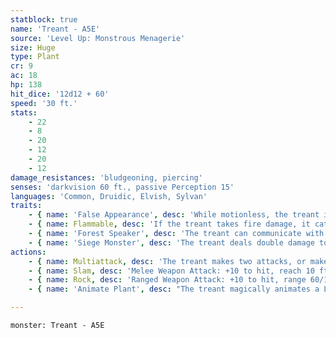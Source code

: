 ```yaml
---
statblock: true
name: 'Treant - A5E'
source: 'Level Up: Monstrous Menagerie'
size: Huge
type: Plant
cr: 9
ac: 18
hp: 138
hit_dice: '12d12 + 60'
speed: '30 ft.'
stats:
    - 22
    - 8
    - 20
    - 12
    - 20
    - 12
damage_resistances: 'bludgeoning, piercing'
senses: 'darkvision 60 ft., passive Perception 15'
languages: 'Common, Druidic, Elvish, Sylvan'
traits:
    - { name: 'False Appearance', desc: 'While motionless, the treant is indistinguishable from a tree.' }
    - { name: Flammable, desc: 'If the treant takes fire damage, it catches fire, taking 10 (3d6) ongoing fire damage, unless it is already on fire. It can use an action to extinguish itself, ending the ongoing damage.' }
    - { name: 'Forest Speaker', desc: 'The treant can communicate with beasts and plants.' }
    - { name: 'Siege Monster', desc: 'The treant deals double damage to objects and structures.' }
actions:
    - { name: Multiattack, desc: 'The treant makes two attacks, or makes one attack and uses Animate Plant.' }
    - { name: Slam, desc: 'Melee Weapon Attack: +10 to hit, reach 10 ft., one target. Hit: 20 (4d6 + 6) bludgeoning damage.' }
    - { name: Rock, desc: 'Ranged Weapon Attack: +10 to hit, range 60/180 ft., one target. Hit: 15 (2d8 + 6) bludgeoning damage.' }
    - { name: 'Animate Plant', desc: "The treant magically animates a Large or larger plant within 60 feet. The plant is immobile, but it acts on the treant's initiative and can make slam attacks, or rock attacks if there are rocks to throw within 10 feet of it. Non-plant creatures treat the ground within 15 feet of the plant as difficult terrain, as surrounding roots conspire to trip and grasp moving creatures. The plant remains animated for 1 hour. If the treant uses this action while it has three plants animated in this way, the plant that has been animated the longest returns to normal." }

---
```

```statblock
monster: Treant - A5E
```
